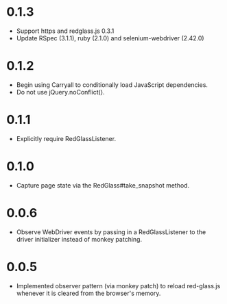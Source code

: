 # 0.1.3

- Support https and redglass.js 0.3.1
- Update RSpec (3.1.1), ruby (2.1.0) and selenium-webdriver (2.42.0)

# 0.1.2

- Begin using Carryall to conditionally load JavaScript dependencies.
- Do not use jQuery.noConflict().

# 0.1.1

- Explicitly require RedGlassListener.

# 0.1.0

- Capture page state via the RedGlass#take_snapshot method.

# 0.0.6

- Observe WebDriver events by passing in a RedGlassListener to the driver initializer instead of monkey patching.

# 0.0.5

- Implemented observer pattern (via monkey patch) to reload red-glass.js whenever it is cleared from the browser's memory.